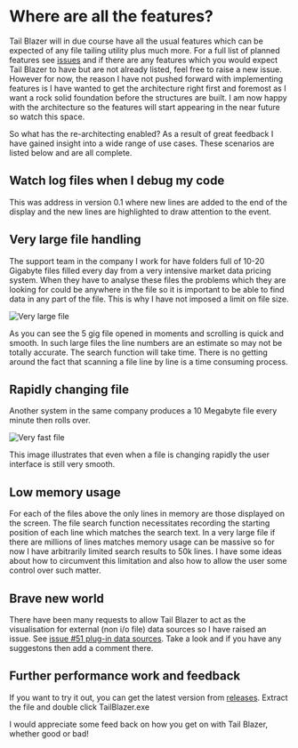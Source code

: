 # Where are all the features?

Tail Blazer will in due course have all the usual features which can be expected of any file tailing utility plus much more.  For a full list of planned features see [issues](https://github.com/RolandPheasant/TailBlazer/issues) and if there are any features which you would expect Tail Blazer to have but are not already listed, feel free to raise a new issue.  However for now, the reason I have not pushed forward with implementing features is I have wanted to get the architecture right first and foremost as I want a rock solid foundation before the structures are built. I am now happy with the architecture so the features will start appearing in the near future so watch this space.

So what has the re-architecting enabled? As a result of great feedback I have gained insight into a wide range of use cases. These scenarios are listed below and are all complete.

## Watch log files when I debug my code

This was address in version 0.1 where new lines are added to the end of the display and the new lines are highlighted to draw attention to the event.

## Very large file handling

The support team in the company I work for have folders full of 10-20 Gigabyte files filled every day from a very intensive market data pricing system.  When they have to analyse these files the problems which they are looking for could be anywhere in the file so it is important to be able to find data in any part of the file.  This is why I have not imposed a limit on file size.

![Very large file](https://github.com/RolandPheasant/TailBlazer/blob/master/Images/VeryLargeFile.gif)

As you can see the 5 gig file opened in moments and scrolling is quick and smooth.  In such large files the line numbers are an estimate so may not be totally accurate.  The search function will take time. There is no getting around the fact that scanning a file line by line is a time consuming process. 


## Rapidly changing file

Another system in the same company produces a 10 Megabyte file every minute then rolls over. 

![Very fast file](https://github.com/RolandPheasant/TailBlazer/blob/master/Images/VeryFastFile.gif)

This image illustrates that even when a file is changing rapidly the user interface is still very smooth.

## Low memory usage

For each of the files above the only lines in memory are those displayed on the screen.  The file search function necessitates recording the starting position of each line which matches the search text.  In a very large file if there are millions of lines matches memory usage can be massive so for now I have arbitrarily limited search results to 50k lines. I have some ideas about how to circumvent this limitation and also how to allow the user some control over such matter. 

## Brave new world

There have been many requests to allow Tail Blazer to act as the visualisation for external (non i/o file) data sources so I have raised an issue.  See [issue #51 plug-in data sources](https://github.com/RolandPheasant/TailBlazer/issues/51). Take a look and if you have any suggestons then add a comment there.

## Further performance work and feedback

If you want to try it out, you can get the latest version from [releases](https://github.com/RolandPheasant/TailBlazer/releases). Extract the file and double click TailBlazer.exe

I would appreciate some feed back on how you get on with Tail Blazer, whether good or bad!


